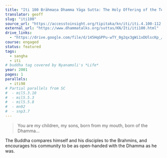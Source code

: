 ```yaml
---
title: "Iti 100 Brāhmaṇa Dhamma Yāga Sutta: The Holy Offering of the Teaching"
translator: geoff
slug: "iti100"
source_url: "https://accesstoinsight.org/tipitaka/kn/iti/iti.4.100-112.than.html#iti-100"
external_url: "https://www.dhammatalks.org/suttas/KN/Iti/iti100.html"
drive_links:
  - "https://drive.google.com/file/d/145HqGPPu-wTY_0g2qx3gWi1xDUlscKp_/view?usp=drivesdk"
course: engaged
status: featured
tags:
  - sangha
  - iti
# buddha tag covered by Nyanamoli's *Life*
year: 2001
pages: 1
parallels:
  - iti98
# Partial parallels from SC
#  - mil5.3.10
#  - mil5.5.3
#  - mil5.5.8
#  - mn92
#  - snp3.7
---
```


> You are my children, my sons, born from my mouth, born of the Dhamma...

The Buddha compares himself and his disciples to the Brahmins, and encourages his community to be as open-handed with the Dhamma as he was.

